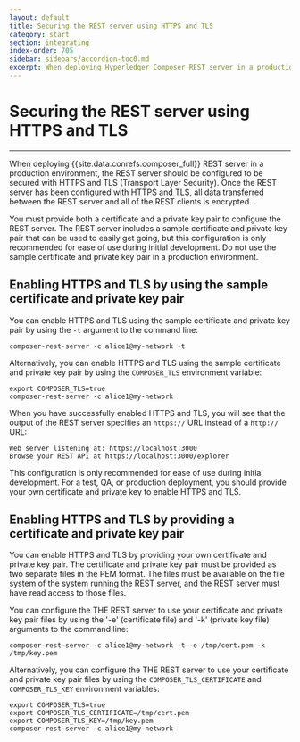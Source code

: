 ```yaml
---
layout: default
title: Securing the REST server using HTTPS and TLS
category: start
section: integrating
index-order: 705
sidebar: sidebars/accordion-toc0.md
excerpt: When deploying Hyperledger Composer REST server in a production environment, the REST server should be [**configured to be secured with HTTPS and TLS**](./securing-the-rest-server.html) (Transport Layer Security). Once the REST server has been configured with HTTPS and TLS, all data transferred between the REST server and all of the REST clients is encrypted.
---
```


# Securing the REST server using HTTPS and TLS

---

When deploying {{site.data.conrefs.composer_full}} REST server in a production environment, the REST server should be configured to be secured with HTTPS and TLS (Transport Layer Security). Once the REST server has been configured with HTTPS and TLS, all data transferred between the REST server and all of the REST clients is encrypted.

You must provide both a certificate and a private key pair to configure the REST server. The REST server includes a sample certificate and private key pair that can be used to easily get going, but this configuration is only recommended for ease of use during initial development. Do not use the sample certificate and private key pair in a production environment.

## Enabling HTTPS and TLS by using the sample certificate and private key pair

You can enable HTTPS and TLS using the sample certificate and private key pair by using the `-t` argument to the command line:

    composer-rest-server -c alice1@my-network -t

Alternatively, you can enable HTTPS and TLS using the sample certificate and private key pair by using the `COMPOSER_TLS` environment variable:

    export COMPOSER_TLS=true
    composer-rest-server -c alice1@my-network

When you have successfully enabled HTTPS and TLS, you will see that the output of the REST server specifies an `https://` URL instead of a `http://` URL:

    Web server listening at: https://localhost:3000
    Browse your REST API at https://localhost:3000/explorer

This configuration is only recommended for ease of use during initial development. For a test, QA, or production deployment, you should provide your own certificate and private key to enable HTTPS and TLS.

## Enabling HTTPS and TLS by providing a certificate and private key pair

You can enable HTTPS and TLS by providing your own certificate and private key pair. The certificate and private key pair must be provided as two separate files in the PEM format. The files must be available on the file system of the system running the REST server, and the REST server must have read access to those files.

You can configure the THE REST server to use your certificate and private key pair files by using the '-e' (certificate file) and '-k' (private key file) arguments to the command line:

    composer-rest-server -c alice1@my-network -t -e /tmp/cert.pem -k /tmp/key.pem

Alternatively, you can configure the THE REST server to use your certificate and private key pair files by using the `COMPOSER_TLS_CERTIFICATE` and `COMPOSER_TLS_KEY` environment variables:

    export COMPOSER_TLS=true
    export COMPOSER_TLS_CERTIFICATE=/tmp/cert.pem
    export COMPOSER_TLS_KEY=/tmp/key.pem
    composer-rest-server -c alice1@my-network
